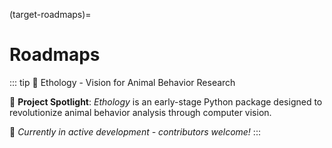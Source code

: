 (target-roadmaps)=
# Roadmaps

::: tip 🐍 Ethology - Vision for Animal Behavior Research

🚀 **Project Spotlight**: *Ethology* is an early-stage Python package designed to revolutionize animal behavior analysis through computer vision.

🌱 *Currently in active development - contributors welcome!*
:::
